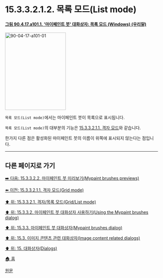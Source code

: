 # 15.3.3.2.1.2. 목록 모드(List mode)

<a id="90-04-17-a101-01"></a>

#### [그림 90.4.17.a101.1. '마이페인트 붓' 대화상자: 목록 모드 (Windows) (우리말)](./90-04-0017-mypaint_brushes.md#90-04-17-a101-01)
<img width="200" height="255" alt="90-04-17-a101-01" src="https://github.com/user-attachments/assets/fe650fc0-8f8c-4388-9fb1-5448614cc60c" />

`목록 모드(List mode)`에서는 마이페인트 붓이 목록으로 표시됩니다.

`목록 모드(List mode)`의 대부분의 기능은 [15.3.3.2.1.1. 격자 모드](./15-03-03-02-01-01-grid_mode.md)와 같습니다.

한가지 다른 점은 활성화된 마이페인트 붓의 이름이 위쪽에 표시되지 않는다는 점입니다. 

***

## 다른 페이지로 가기

[➡️ 다음: 15.3.3.2.2. 마이페인트 붓 미리보기(Mypaint brushes previews)](./15-03-03-02-02-mypaint_brush_previews.md)

[⬅️ 이전: 15.3.3.2.1.1. 격자 모드(Grid mode)](./15-03-03-02-01-01-grid_mode.md)

[⬆️ 위: 15.3.3.2.1. 격자/목록 모드(Grid/List mode)](./15-03-03-02-01-00-grid_n_list_mode.md)

[⬆️ 위: 15.3.3.2. 마이페인트 붓 대화상자 사용하기(Using the Mypaint brushes dialog)](./15-03-03-02-00-using_the_mypaint_brushes_dialog.md)

[⬆️ 위: 15.3.3. 마이페인트 붓 대화상자(Mypaint brushes dialog)](./15-03-03-00-mypaint-brushes-dialog.md)

[⬆️ 위: 15.3. 이미지 콘텐츠 관련 대화상자(Image content related dialogs)](./15-03-00-image-content-related-dialogs.md)

[⬆️ 위: 15. 대화상자(Dialogs)](./15-00-dialogs.md)

[🏠 홈](./00-home.md)

[원문](https://docs.gimp.org/2.10/ko/gimp-mypaint-brush-dialog.html#idm19564)